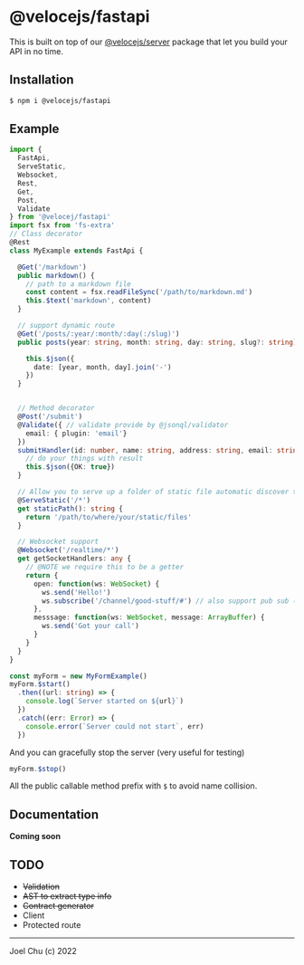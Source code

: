 # @velocejs/fastapi

This is built on top of our [@velocejs/server]() package that let you build
your API in no time.

## Installation

```sh
$ npm i @velocejs/fastapi
```

## Example

```ts
import {
  FastApi,
  ServeStatic,
  Websocket,
  Rest,
  Get,
  Post,
  Validate
} from '@velocej/fastapi'
import fsx from 'fs-extra'
// Class decorator
@Rest
class MyExample extends FastApi {

  @Get('/markdown')
  public markdown() {
    // path to a markdown file
    const content = fsx.readFileSync('/path/to/markdown.md')
    this.$text('markdown', content)
  }

  // support dynamic route
  @Get('/posts/:year/:month/:day(:/slug)')
  public posts(year: string, month: string, day: string, slug?: string) {

    this.$json({
      date: [year, month, day].join('-')
    })
  }


  // Method decorator
  @Post('/submit')
  @Validate({ // validate provide by @jsonql/validator
    email: { plugin: 'email'}
  })
  submitHandler(id: number, name: string, address: string, email: string) {
    // do your things with result
    this.$json({OK: true})
  }

  // Allow you to serve up a folder of static file automatic discover the index.html
  @ServeStatic('/*')
  get staticPath(): string {
    return '/path/to/where/your/static/files'
  }

  // Websocket support
  @Websocket('/realtime/*')
  get getSocketHandlers: any {
    // @NOTE we require this to be a getter
    return {
      open: function(ws: WebSocket) {
        ws.send('Hello!')
        ws.subscribe('/channel/good-stuff/#') // also support pub sub (coming soon)
      },
      messsage: function(ws: WebSocket, message: ArrayBuffer) {
        ws.send('Got your call')
      }
    }
  }
}

const myForm = new MyFormExample()
myForm.$start()
  .then((url: string) => {
    console.log(`Server started on ${url}`)
  })
  .catch((err: Error) => {
    console.error(`Server could not start`, err)
  })
```

And you can gracefully stop the server (very useful for testing)

```ts
myForm.$stop()
```

All the public callable method prefix with `$` to avoid name collision.


## Documentation

**Coming soon**

## TODO

- ~~Validation~~
- ~~AST to extract type info~~
- ~~Contract generator~~
- Client
- Protected route

---

Joel Chu (c) 2022
